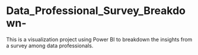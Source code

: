 # Data_Professional_Survey_Breakdown-
This is a visualization project using Power BI to breakdown the insights from a survey among data professionals.
